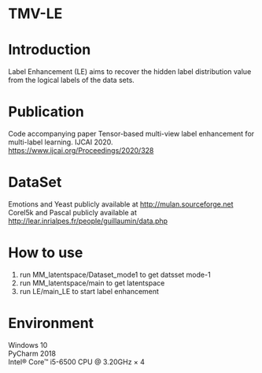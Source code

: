 # TMV-LE
# Introduction
Label Enhancement (LE) aims to recover the hidden label distribution value from the logical labels of the data sets.
# Publication
Code accompanying paper Tensor-based multi-view label enhancement for multi-label learning. IJCAI 2020.
https://www.ijcai.org/Proceedings/2020/328
# DataSet
Emotions and Yeast publicly available at http://mulan.sourceforge.net  
Corel5k and Pascal publicly available at http://lear.inrialpes.fr/people/guillaumin/data.php
# How to use
1. run MM_latentspace/Dataset_mode1 to get datsset mode-1  
2. run MM_latentspace/main to get latentspace  
3. run LE/main_LE to start label enhancement  
# Environment
Windows 10  
PyCharm 2018  
Intel® Core™ i5-6500 CPU @ 3.20GHz × 4
